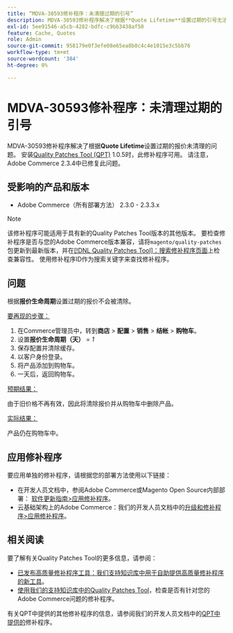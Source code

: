 ```yaml
---
title: “MDVA-30593修补程序：未清理过期的引号”
description: MDVA-30593修补程序解决了根据**Quote Lifetime**设置过期的引号无法清理的问题。 安装[Quality Patches Tool (QPT)](/help/announcements/adobe-commerce-announcements/magento-quality-patches-released-new-tool-to-self-serve-quality-patches.md) 1.0.5后，即可使用此修补程序。 请注意，Adobe Commerce 2.3.4中已修复此问题。
exl-id: 5ee91546-a5cb-4282-bdfc-c9bb3438af50
feature: Cache, Quotes
role: Admin
source-git-commit: 958179e0f3efe08e65ea8b0c4c4e1015e3c5bb76
workflow-type: tm+mt
source-wordcount: '384'
ht-degree: 0%

---
```


# MDVA-30593修补程序：未清理过期的引号

MDVA-30593修补程序解决了根据&#x200B;**Quote Lifetime**&#x200B;设置过期的报价未清理的问题。 安装[Quality Patches Tool (QPT)](/help/announcements/adobe-commerce-announcements/magento-quality-patches-released-new-tool-to-self-serve-quality-patches.md) 1.0.5时，此修补程序可用。 请注意，Adobe Commerce 2.3.4中已修复此问题。

## 受影响的产品和版本

* Adobe Commerce（所有部署方法） 2.3.0 - 2.3.3.x

>[!NOTE]
>
>该修补程序可能适用于具有新的Quality Patches Tool版本的其他版本。 要检查修补程序是否与您的Adobe Commerce版本兼容，请将`magento/quality-patches`包更新到最新版本，并在[[!DNL Quality Patches Tool]：搜索修补程序页面](https://devdocs.magento.com/quality-patches/tool.html#patch-grid)上检查兼容性。 使用修补程序ID作为搜索关键字来查找修补程序。

## 问题

根据&#x200B;**报价生命周期**&#x200B;设置过期的报价不会被清除。

<u>要再现的步骤：</u>

1. 在Commerce管理员中，转到&#x200B;**商店** > **配置** > **销售** > **结帐** > **购物车**。
1. 设置&#x200B;**报价生命周期（天）** = *1*
1. 保存配置并清除缓存。
1. 以客户身份登录。
1. 将产品添加到购物车。
1. 一天后，返回购物车。

<u>预期结果：</u>

由于旧价格不再有效，因此将清除报价并从购物车中删除产品。

<u>实际结果：</u>

产品仍在购物车中。

## 应用修补程序

要应用单独的修补程序，请根据您的部署方法使用以下链接：

* 在开发人员文档中，参阅Adobe Commerce或Magento Open Source内部部署： [软件更新指南>应用修补程序](https://devdocs.magento.com/guides/v2.4/comp-mgr/patching/mqp.html)。
* 云基础架构上的Adobe Commerce：我们的开发人员文档中的[升级和修补程序>应用修补程序](https://devdocs.magento.com/cloud/project/project-patch.html)。

## 相关阅读

要了解有关Quality Patches Tool的更多信息，请参阅：

* [已发布高质量修补程序工具：我们支持知识库中用于自助提供高质量修补程序的新工具](/help/announcements/adobe-commerce-announcements/magento-quality-patches-released-new-tool-to-self-serve-quality-patches.md)。
* [使用我们的支持知识库中的Quality Patches Tool](/help/support-tools/patches-available-in-qpt-tool/check-patch-for-magento-issue-with-magento-quality-patches.md)，检查是否有针对您的Adobe Commerce问题的修补程序。

有关QPT中提供的其他修补程序的信息，请参阅我们的开发人员文档中的[QPT中提供的](https://devdocs.magento.com/quality-patches/tool.html#patch-grid)修补程序。
